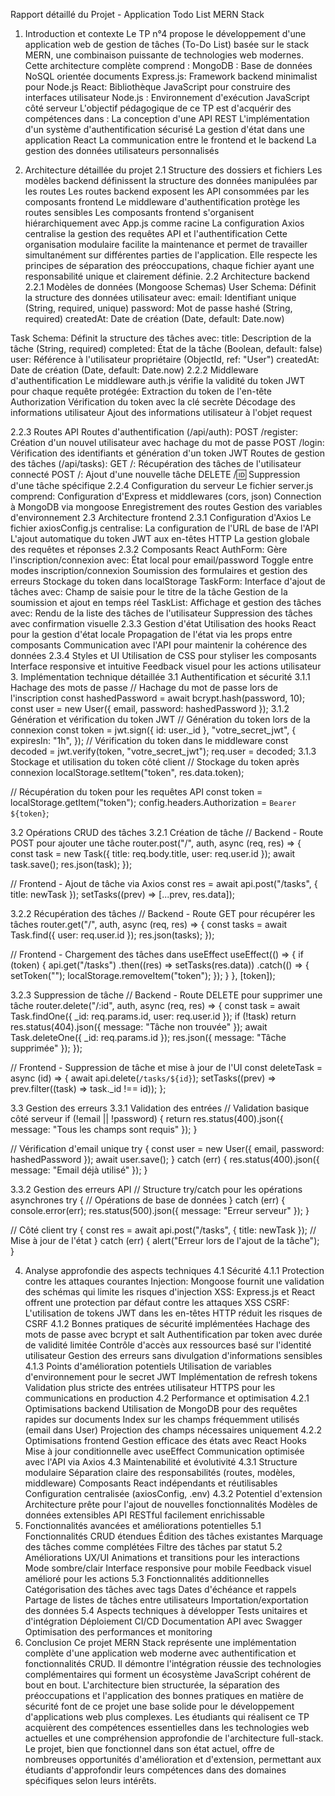 Rapport détaillé du Projet - Application Todo List MERN Stack

1. Introduction et contexte
Le TP n°4 propose le développement d'une application web de gestion de tâches (To-Do List) basée sur le stack MERN, une combinaison puissante de technologies web modernes. Cette architecture complète comprend :
MongoDB : Base de données NoSQL orientée documents
Express.js: Framework backend minimalist pour Node.js
React: Bibliothèque JavaScript pour construire des interfaces utilisateur
Node.js : Environnement d'exécution JavaScript côté serveur
L'objectif pédagogique de ce TP est d'acquérir des compétences dans :
La conception d'une API REST
L'implémentation d'un système d'authentification sécurisé
La gestion d'état dans une application React
La communication entre le frontend et le backend
La gestion des données utilisateurs personnalisés

2. Architecture détaillée du projet
2.1 Structure des dossiers et fichiers
Les modèles backend définissent la structure des données manipulées par les routes
Les routes backend exposent les API consommées par les composants frontend
Le middleware d'authentification protège les routes sensibles
Les composants frontend s'organisent hiérarchiquement avec App.js comme racine
La configuration Axios centralise la gestion des requêtes API et l'authentification
Cette organisation modulaire facilite la maintenance et permet de travailler simultanément sur différentes parties de l'application. Elle respecte les principes de séparation des préoccupations, chaque fichier ayant une responsabilité unique et clairement définie.
2.2 Architecture backend
2.2.1 Modèles de données (Mongoose Schemas)
User Schema: Définit la structure des données utilisateur avec: 
email: Identifiant unique (String, required, unique)
password: Mot de passe hashé (String, required)
createdAt: Date de création (Date, default: Date.now)

Task Schema: Définit la structure des tâches avec: 
title: Description de la tâche (String, required)
completed: État de la tâche (Boolean, default: false)
user: Référence à l'utilisateur propriétaire (ObjectId, ref: "User")
createdAt: Date de création (Date, default: Date.now)
2.2.2 Middleware d'authentification
Le middleware auth.js vérifie la validité du token JWT pour chaque requête protégée:
Extraction du token de l'en-tête Authorization
Vérification du token avec la clé secrète
Décodage des informations utilisateur
Ajout des informations utilisateur à l'objet request

2.2.3 Routes API
Routes d'authentification (/api/auth): 
POST /register: Création d'un nouvel utilisateur avec hachage du mot de passe
POST /login: Vérification des identifiants et génération d'un token JWT
Routes de gestion des tâches (/api/tasks): 
GET /: Récupération des tâches de l'utilisateur connecté
POST /: Ajout d'une nouvelle tâche
DELETE /:id: Suppression d'une tâche spécifique
2.2.4 Configuration du serveur
Le fichier server.js comprend:
Configuration d'Express et middlewares (cors, json)
Connection à MongoDB via mongoose
Enregistrement des routes
Gestion des variables d'environnement
2.3 Architecture frontend
2.3.1 Configuration d'Axios
Le fichier axiosConfig.js centralise:
La configuration de l'URL de base de l'API
L'ajout automatique du token JWT aux en-têtes HTTP
La gestion globale des requêtes et réponses
2.3.2 Composants React
AuthForm: Gère l'inscription/connexion avec: 
État local pour email/password
Toggle entre modes inscription/connexion
Soumission des formulaires et gestion des erreurs
Stockage du token dans localStorage
TaskForm: Interface d'ajout de tâches avec: 
Champ de saisie pour le titre de la tâche
Gestion de la soumission et ajout en temps réel
TaskList: Affichage et gestion des tâches avec: 
Rendu de la liste des tâches de l'utilisateur
Suppression des tâches avec confirmation visuelle
2.3.3 Gestion d'état
Utilisation des hooks React pour la gestion d'état locale
Propagation de l'état via les props entre composants
Communication avec l'API pour maintenir la cohérence des données
2.3.4 Styles et UI
Utilisation de CSS pour styliser les composants
Interface responsive et intuitive
Feedback visuel pour les actions utilisateur
3. Implémentation technique détaillée
3.1 Authentification et sécurité
3.1.1 Hachage des mots de passe
// Hachage du mot de passe lors de l'inscription
const hashedPassword = await bcrypt.hash(password, 10);
const user = new User({ email, password: hashedPassword });
3.1.2 Génération et vérification du token JWT
// Génération du token lors de la connexion const token = jwt.sign({ id: user._id }, "votre_secret_jwt", { expiresIn: "1h", });
// Vérification du token dans le middleware const decoded = jwt.verify(token, "votre_secret_jwt"); req.user = decoded;
3.1.3 Stockage et utilisation du token côté client
// Stockage du token après connexion
localStorage.setItem("token", res.data.token);
 
// Récupération du token pour les requêtes API
const token = localStorage.getItem("token");
config.headers.Authorization = `Bearer ${token}`;

3.2 Opérations CRUD des tâches
3.2.1 Création de tâche
// Backend - Route POST pour ajouter une tâche
router.post("/", auth, async (req, res) => {
  const task = new Task({ 
    title: req.body.title, 
    user: req.user.id 
  });
  await task.save();
  res.json(task);
});
 
// Frontend - Ajout de tâche via Axios
const res = await api.post("/tasks", { title: newTask });
setTasks((prev) => [...prev, res.data]);

3.2.2 Récupération des tâches
// Backend - Route GET pour récupérer les tâches
router.get("/", auth, async (req, res) => {
  const tasks = await Task.find({ user: req.user.id });
  res.json(tasks);
});
 
// Frontend - Chargement des tâches dans useEffect
useEffect(() => {
  if (token) {
    api.get("/tasks")
      .then((res) => setTasks(res.data))
      .catch(() => {
        setToken("");
        localStorage.removeItem("token");
      });
  }
}, [token]);

3.2.3 Suppression de tâche
// Backend - Route DELETE pour supprimer une tâche
router.delete("/:id", auth, async (req, res) => {
  const task = await Task.findOne({ 
    _id: req.params.id, 
    user: req.user.id 
  });
  if (!task) return res.status(404).json({ message: "Tâche non trouvée" });
  await Task.deleteOne({ _id: req.params.id });
  res.json({ message: "Tâche supprimée" });
});
 
// Frontend - Suppression de tâche et mise à jour de l'UI
const deleteTask = async (id) => {
  await api.delete(`/tasks/${id}`);
  setTasks((prev) => prev.filter((task) => task._id !== id));
};

3.3 Gestion des erreurs
3.3.1 Validation des entrées
// Validation basique côté serveur
if (!email || !password) {
  return res.status(400).json({ message: "Tous les champs sont requis" });
}
 
// Vérification d'email unique
try {
  const user = new User({ email, password: hashedPassword });
  await user.save();
} catch (err) {
  res.status(400).json({ message: "Email déjà utilisé" });
}

3.3.2 Gestion des erreurs API
// Structure try/catch pour les opérations asynchrones
try {
  // Opérations de base de données
} catch (err) {
  console.error(err);
  res.status(500).json({ message: "Erreur serveur" });
}
 
// Côté client
try {
  const res = await api.post("/tasks", { title: newTask });
  // Mise à jour de l'état
} catch (err) {
  alert("Erreur lors de l'ajout de la tâche");
}

4. Analyse approfondie des aspects techniques
4.1 Sécurité
4.1.1 Protection contre les attaques courantes
Injection: Mongoose fournit une validation des schémas qui limite les risques d'injection
XSS: Express.js et React offrent une protection par défaut contre les attaques XSS
CSRF: L'utilisation de tokens JWT dans les en-têtes HTTP réduit les risques de CSRF
4.1.2 Bonnes pratiques de sécurité implémentées
Hachage des mots de passe avec bcrypt et salt
Authentification par token avec durée de validité limitée
Contrôle d'accès aux ressources basé sur l'identité utilisateur
Gestion des erreurs sans divulgation d'informations sensibles
4.1.3 Points d'amélioration potentiels
Utilisation de variables d'environnement pour le secret JWT
Implémentation de refresh tokens
Validation plus stricte des entrées utilisateur
HTTPS pour les communications en production
4.2 Performance et optimisation
4.2.1 Optimisations backend
Utilisation de MongoDB pour des requêtes rapides sur documents
Index sur les champs fréquemment utilisés (email dans User)
Projection des champs nécessaires uniquement
4.2.2 Optimisations frontend
Gestion efficace des états avec React Hooks
Mise à jour conditionnelle avec useEffect
Communication optimisée avec l'API via Axios
4.3 Maintenabilité et évolutivité
4.3.1 Structure modulaire
Séparation claire des responsabilités (routes, modèles, middleware)
Composants React indépendants et réutilisables
Configuration centralisée (axiosConfig, .env)
4.3.2 Potentiel d'extension
Architecture prête pour l'ajout de nouvelles fonctionnalités
Modèles de données extensibles
API RESTful facilement enrichissable
5. Fonctionnalités avancées et améliorations potentielles
5.1 Fonctionnalités CRUD étendues
Édition des tâches existantes
Marquage des tâches comme complétées
Filtre des tâches par statut
5.2 Améliorations UX/UI
Animations et transitions pour les interactions
Mode sombre/clair
Interface responsive pour mobile
Feedback visuel amélioré pour les actions
5.3 Fonctionnalités additionnelles
Catégorisation des tâches avec tags
Dates d'échéance et rappels
Partage de listes de tâches entre utilisateurs
Importation/exportation des données
5.4 Aspects techniques à développer
Tests unitaires et d'intégration
Déploiement CI/CD
Documentation API avec Swagger
Optimisation des performances et monitoring
6. Conclusion
Ce projet MERN Stack représente une implémentation complète d'une application web moderne avec authentification et fonctionnalités CRUD. Il démontre l'intégration réussie des technologies complémentaires qui forment un écosystème JavaScript cohérent de bout en bout.
L'architecture bien structurée, la séparation des préoccupations et l'application des bonnes pratiques en matière de sécurité font de ce projet une base solide pour le développement d'applications web plus complexes. Les étudiants qui réalisent ce TP acquièrent des compétences essentielles dans les technologies web actuelles et une compréhension approfondie de l'architecture full-stack.
Le projet, bien que fonctionnel dans son état actuel, offre de nombreuses opportunités d'amélioration et d'extension, permettant aux étudiants d'approfondir leurs compétences dans des domaines spécifiques selon leurs intérêts.
